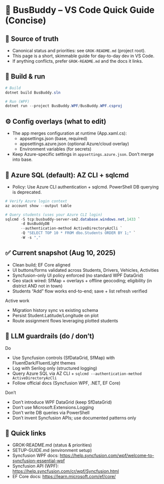 # 🚌 BusBuddy – VS Code Quick Guide (Concise)

## 🧭 Source of truth
- Canonical status and priorities: see `GROK-README.md` (project root).
- This page is a short, skimmable guide for day-to-day dev in VS Code.
- If anything conflicts, prefer `GROK-README.md` and the docs it links.

## 🚀 Build & run
```powershell
# Build
dotnet build BusBuddy.sln

# Run (WPF)
dotnet run --project BusBuddy.WPF/BusBuddy.WPF.csproj
```

## ⚙️ Config overlays (what to edit)
- The app merges configuration at runtime (App.xaml.cs):
  - appsettings.json (base, required)
  - appsettings.azure.json (optional Azure/cloud overlay)
  - Environment variables (for secrets)
- Keep Azure-specific settings in `appsettings.azure.json`. Don’t merge into base.

## 🔐 Azure SQL (default): AZ CLI + sqlcmd
- Policy: Use Azure CLI authentication + sqlcmd. PowerShell DB querying is deprecated.
```powershell
# Verify Azure login context
az account show --output table

# Query students (uses your Azure CLI login)
sqlcmd -S tcp:busbuddy-server-sm2.database.windows.net,1433 `
       -d BusBuddyDB `
       --authentication-method ActiveDirectoryAzCli `
       -Q "SELECT TOP 10 * FROM dbo.Students ORDER BY 1;" `
       -W -s ","
```

## ✅ Current snapshot (Aug 10, 2025)
- Clean build; EF Core aligned
- UI buttons/forms validated across Students, Drivers, Vehicles, Activities
- Syncfusion-only UI policy enforced (no standard WPF DataGrid)
- Geo stack wired: SfMap + overlays + offline geocoding; eligibility (in district AND not in town)
- Students “Add” flow works end-to-end; save + list refresh verified

Active work
- Migration history sync vs existing schema
- Persist Student.Latitude/Longitude on plot
- Route assignment flows leveraging plotted students

## 🤖 LLM guardrails (do / don’t)
Do
- Use Syncfusion controls (SfDataGrid, SfMap) with FluentDark/FluentLight themes
- Log with Serilog only (structured logging)
- Query Azure SQL via AZ CLI + `sqlcmd --authentication-method ActiveDirectoryAzCli`
- Follow official docs (Syncfusion WPF, .NET, EF Core)

Don’t
- Don’t introduce WPF DataGrid (keep SfDataGrid)
- Don’t use Microsoft.Extensions.Logging
- Don’t write DB queries via PowerShell
- Don’t invent Syncfusion APIs; use documented patterns only

## 🔗 Quick links
- GROK-README.md (status & priorities)
- SETUP-GUIDE.md (environment setup)
- Syncfusion WPF docs: https://help.syncfusion.com/wpf/welcome-to-syncfusion-essential-wpf
- Syncfusion API (WPF): https://help.syncfusion.com/cr/wpf/Syncfusion.html
- EF Core docs: https://learn.microsoft.com/ef/core/
